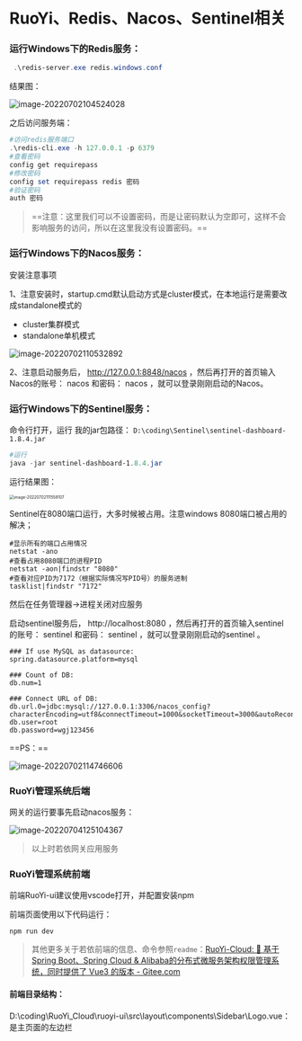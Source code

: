

# RuoYi、Redis、Nacos、Sentinel相关

### 运行Windows下的Redis服务：

```powershell
 .\redis-server.exe redis.windows.conf
```

结果图：

![image-20220702104524028](https://wangguijie-typora.oss-cn-chengdu.aliyuncs.com/img/image-20220702104524028.png)

之后访问服务端：

```powershell
#访问redis服务端口
.\redis-cli.exe -h 127.0.0.1 -p 6379
#查看密码
config get requirepass
#修改密码
config set requirepass redis 密码
#验证密码
auth 密码
```

> ==注意：这里我们可以不设置密码，而是让密码默认为空即可，这样不会影响服务的访问，所以在这里我没有设置密码。==



### 运行Windows下的Nacos服务：

安装注意事项

1、注意安装时，startup.cmd默认启动方式是cluster模式，在本地运行是需要改成standalone模式的

- cluster集群模式
- standalone单机模式

![image-20220702110532892](https://wangguijie-typora.oss-cn-chengdu.aliyuncs.com/img/image-20220702110532892.png)

2、注意启动服务后， http://127.0.0.1:8848/nacos ，然后再打开的首页输入Nacos的账号： nacos 和密码： nacos ，就可以登录刚刚启动的Nacos。







### 运行Windows下的Sentinel服务：

命令行打开，运行
我的jar包路径： `D:\coding\Sentinel\sentinel-dashboard-1.8.4.jar`

```powershell
#运行
java -jar sentinel-dashboard-1.8.4.jar
```

运行结果图：

<img src="https://wangguijie-typora.oss-cn-chengdu.aliyuncs.com/img/image-20220702111558107.png" alt="image-20220702111558107" style="zoom:50%;" />

Sentinel在8080端口运行，大多时候被占用。注意windows 8080端口被占用的解决；

```shell
#显示所有的端口占用情况
netstat -ano
#查看占用8080端口的进程PID
netstat -aon|findstr "8080"
#查看对应PID为7172（根据实际情况写PID号）的服务进制
tasklist|findstr "7172"
```

然后在任务管理器->进程关闭对应服务

启动sentinel服务后， http://localhost:8080 ，然后再打开的首页输入sentinel 的账号： sentinel 和密码： sentinel ，就可以登录刚刚启动的sentinel 。







```shell
### If use MySQL as datasource:
spring.datasource.platform=mysql
 
### Count of DB:
db.num=1
 
### Connect URL of DB:
db.url.0=jdbc:mysql://127.0.0.1:3306/nacos_config?characterEncoding=utf8&connectTimeout=1000&socketTimeout=3000&autoReconnect=true&useUnicode=true&useSSL=false&serverTimezone=UTC
db.user=root
db.password=wgj123456
```

==PS：==

![image-20220702114746606](https://wangguijie-typora.oss-cn-chengdu.aliyuncs.com/img/image-20220702114746606.png)







### RuoYi管理系统后端

网关的运行要事先启动nacos服务：

![image-20220704125104367](https://wangguijie-typora.oss-cn-chengdu.aliyuncs.com/img/image-20220704125104367.png)

> 以上时若依网关应用服务





### RuoYi管理系统前端

前端RuoYi-ui建议使用vscode打开，并配置安装npm

前端页面使用以下代码运行：

```shell
npm run dev
```

> 其他更多关于若依前端的信息、命令参照`readme`：[RuoYi-Cloud: 🎉 基于Spring Boot、Spring Cloud & Alibaba的分布式微服务架构权限管理系统，同时提供了 Vue3 的版本 - Gitee.com](https://gitee.com/wangguijie/RuoYi-Cloud/tree/master/ruoyi-ui)



#### 前端目录结构：

D:\coding\RuoYi_Cloud\ruoyi-ui\src\layout\components\Sidebar\Logo.vue：是主页面的左边栏

